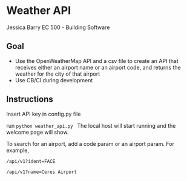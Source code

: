 # Weather API

Jessica Barry
EC 500 - Building Software

## Goal

- Use the OpenWeatherMap API and a csv file to create an API that receives either an airport name or an airport code, and returns the weather for the city of that airport
- Use CB/CI during development

## Instructions

Insert API key in config.py file

run ```python weather_api.py ``` The local host will start running and the welcome page will show.

To search for an airport, add a code param or an airport param. For example,

```/api/v1?ident=FACE```

```/api/v1?name=Ceres Airport```
